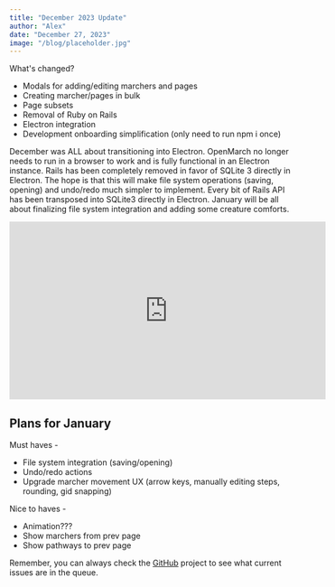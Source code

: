 ```yaml
---
title: "December 2023 Update"
author: "Alex"
date: "December 27, 2023"
image: "/blog/placeholder.jpg"
---
```


What's changed?
- Modals for adding/editing marchers and pages
- Creating marcher/pages in bulk
- Page subsets
- Removal of Ruby on Rails
- Electron integration
- Development onboarding simplification (only need to run npm i once)

December was ALL about transitioning into Electron. OpenMarch no longer needs to run in a browser to work and is fully functional in an Electron instance. Rails has been completely removed in favor of SQLite 3 directly in Electron. The hope is that this will make file system operations (saving, opening) and undo/redo much simpler to implement. Every bit of Rails API has been transposed into SQLite3 directly in Electron. January will be all about finalizing file system integration and adding some creature comforts.

<iframe width="560" height="315" src="https://www.youtube.com/embed/W77Z7WeAsKc?si=T-aU9Gl6R-4uPTu_" title="YouTube video player" frameborder="0" allow="accelerometer; autoplay; clipboard-write; encrypted-media; gyroscope; picture-in-picture; web-share" allowfullscreen></iframe>

## Plans for January
Must haves -
- File system integration (saving/opening)
- Undo/redo actions
- Upgrade marcher movement UX (arrow keys, manually editing steps, rounding, gid snapping)

Nice to haves -
- Animation???
- Show marchers from prev page
- Show pathways to prev page

Remember, you can always check the [GitHub](https://github.com/AlexDumo/OpenMarch) project to see what current issues are in the queue.
